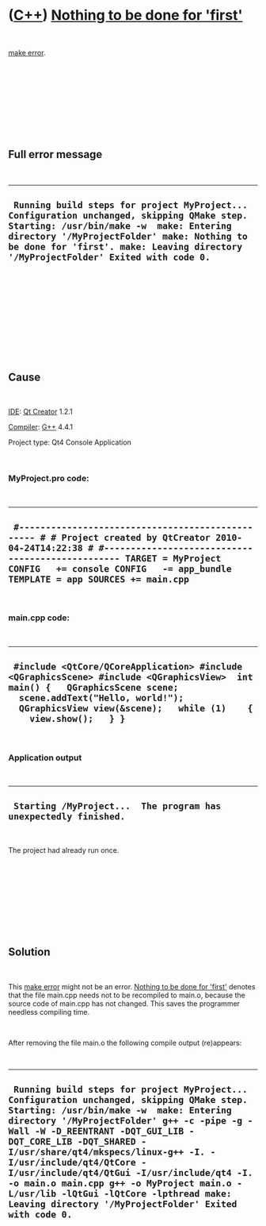 
 

 

 

 

 

([C++](Cpp.md)) [Nothing to be done for 'first'](CppMakeErrorNothingToBeDoneForFirst.md)
==========================================================================================

 

[make error](CppMakeError.md).

 

 

 

 

 

Full error message
------------------

 

  ----------------------------------------------------------------------------------------------------------------------------------------------------------------------------------------------------------------------------------------------------------------------------
  ` Running build steps for project MyProject... Configuration unchanged, skipping QMake step. Starting: /usr/bin/make -w  make: Entering directory '/MyProjectFolder' make: Nothing to be done for 'first'. make: Leaving directory '/MyProjectFolder' Exited with code 0.`
  ----------------------------------------------------------------------------------------------------------------------------------------------------------------------------------------------------------------------------------------------------------------------------

 

 

 

 

 

 

Cause
-----

 

[IDE](CppIde.md): [Qt Creator](CppQt.md) 1.2.1

[Compiler](CppCompiler.md): [G++](CppGpp.md) 4.4.1

Project type: Qt4 Console Application

 

### MyProject.pro code:

 

  ------------------------------------------------------------------------------------------------------------------------------------------------------------------------------------------------------------------------------------------------------------------
  ` #------------------------------------------------- # # Project created by QtCreator 2010-04-24T14:22:38 # #------------------------------------------------- TARGET = MyProject CONFIG   += console CONFIG   -= app_bundle TEMPLATE = app SOURCES += main.cpp`
  ------------------------------------------------------------------------------------------------------------------------------------------------------------------------------------------------------------------------------------------------------------------

 

### main.cpp code:

 

  -----------------------------------------------------------------------------------------------------------------------------------------------------------------------------------------------------------------------------------------
  ` #include <QtCore/QCoreApplication> #include <QGraphicsScene> #include <QGraphicsView>  int main() {   QGraphicsScene scene;   scene.addText("Hello, world!");    QGraphicsView view(&scene);   while (1)    {     view.show();   } }`
  -----------------------------------------------------------------------------------------------------------------------------------------------------------------------------------------------------------------------------------------

 

### Application output

 

  -------------------------------------------------------------------
  ` Starting /MyProject...  The program has unexpectedly finished.`
  -------------------------------------------------------------------

 

The project had already run once.

 

 

 

 

 

Solution
--------

 

This [make error](CppMakeError.md) might not be an error. [Nothing to
be done for 'first'](CppMakeErrorNothingToBeDoneForFirst.md) denotes
that the file main.cpp needs not to be recompiled to main.o, because the
source code of main.cpp has not changed. This saves the programmer
needless compiling time.

 

After removing the file main.o the following compile output (re)appears:

 

  ---------------------------------------------------------------------------------------------------------------------------------------------------------------------------------------------------------------------------------------------------------------------------------------------------------------------------------------------------------------------------------------------------------------------------------------------------------------------------------------------------------------------
  ` Running build steps for project MyProject... Configuration unchanged, skipping QMake step. Starting: /usr/bin/make -w  make: Entering directory '/MyProjectFolder' g++ -c -pipe -g -Wall -W -D_REENTRANT -DQT_GUI_LIB -DQT_CORE_LIB -DQT_SHARED -I/usr/share/qt4/mkspecs/linux-g++ -I. -I/usr/include/qt4/QtCore -I/usr/include/qt4/QtGui -I/usr/include/qt4 -I. -o main.o main.cpp g++ -o MyProject main.o -L/usr/lib -lQtGui -lQtCore -lpthread make: Leaving directory '/MyProjectFolder' Exited with code 0.`
  ---------------------------------------------------------------------------------------------------------------------------------------------------------------------------------------------------------------------------------------------------------------------------------------------------------------------------------------------------------------------------------------------------------------------------------------------------------------------------------------------------------------------

 

 

 

 

 

 

